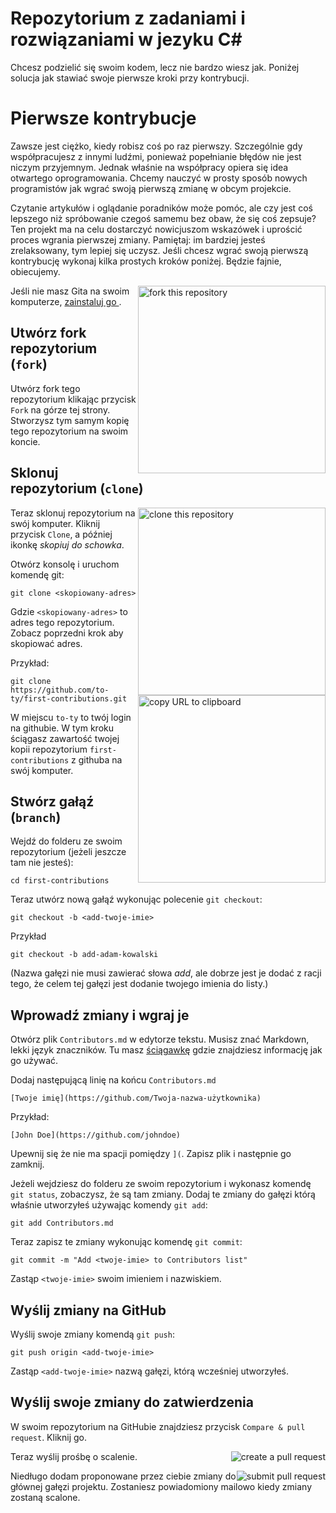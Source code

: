 # Repozytorium z zadaniami i rozwiązaniami w jezyku C#

Chcesz podzielić się swoim kodem, lecz nie bardzo wiesz jak. Poniżej solucja jak stawiać swoje pierwsze kroki przy kontrybucji.

# Pierwsze kontrybucje

Zawsze jest ciężko, kiedy robisz coś po raz pierwszy. Szczególnie gdy współpracujesz z innymi ludźmi, ponieważ popełnianie błędów nie jest niczym przyjemnym. Jednak właśnie na współpracy opiera się idea otwartego oprogramowania. Chcemy nauczyć w prosty sposób nowych programistów jak wgrać swoją pierwszą zmianę w obcym projekcie.

Czytanie artykułów i oglądanie poradników może pomóc, ale czy jest coś lepszego niż spróbowanie czegoś samemu bez obaw, że się coś zepsuje? Ten projekt ma na celu dostarczyć nowicjuszom wskazówek i uprościć proces wgrania pierwszej zmiany. Pamiętaj: im bardziej jesteś zrelaksowany, tym lepiej się uczysz. Jeśli chcesz wgrać swoją pierwszą kontrybucję wykonaj kilka prostych kroków poniżej. Będzie fajnie, obiecujemy.

<img align="right" width="300" src="https://firstcontributions.github.io/assets/Readme/fork.png" alt="fork this repository" />

Jeśli nie masz Gita na swoim komputerze, [ zainstaluj go ]( https://help.github.com/articles/set-up-git/ ).

## Utwórz fork repozytorium (`fork`)

Utwórz fork tego repozytorium klikając przycisk `Fork` na górze tej strony. Stworzysz tym samym kopię tego repozytorium na swoim koncie.

## Sklonuj repozytorium (`clone`)

<img align="right" width="300" src="https://firstcontributions.github.io/assets/Readme/clone.png" alt="clone this repository" />

Teraz sklonuj repozytorium na swój komputer. Kliknij przycisk `Clone`, a później ikonkę *skopiuj do schowka*.

Otwórz konsolę i uruchom komendę git:

```
git clone <skopiowany-adres>
```
Gdzie `<skopiowany-adres>` to adres tego repozytorium. Zobacz poprzedni krok aby skopiować adres.

<img align="right" width="300" src="https://firstcontributions.github.io/assets/Readme/copy-to-clipboard.png" alt="copy URL to clipboard" />

Przykład:
```
git clone https://github.com/to-ty/first-contributions.git
```

W miejscu `to-ty` to twój login na githubie. W tym kroku ściągasz zawartość twojej kopii repozytorium `first-contributions` z githuba na swój komputer.

## Stwórz gałąź (`branch`)

Wejdź do folderu ze swoim repozytorium (jeżeli jeszcze tam nie jesteś):

```
cd first-contributions
```
Teraz utwórz nową gałąź wykonując polecenie `git checkout`:

```
git checkout -b <add-twoje-imie>
```

Przykład
```
git checkout -b add-adam-kowalski
```
(Nazwa gałęzi nie musi zawierać słowa *add*, ale dobrze jest je dodać z racji tego, że celem tej gałęzi jest dodanie twojego imienia do listy.)

## Wprowadź zmiany i wgraj je

Otwórz plik `Contributors.md` w edytorze tekstu. Musisz znać Markdown, lekki język znaczników. Tu masz <a href="https://github.com/adam-p/markdown-here/wiki/Markdown-Cheatsheet">ściągawkę</a> gdzie znajdziesz informację jak go używać.

Dodaj następującą linię na końcu `Contributors.md`

```
[Twoje imię](https://github.com/Twoja-nazwa-użytkownika)
```
Przykład: 
```
[John Doe](https://github.com/johndoe)
```

Upewnij się że nie ma spacji pomiędzy `](`. Zapisz plik i następnie go zamknij.

Jeżeli wejdziesz do folderu ze swoim repozytorium i wykonasz komendę `git status`, zobaczysz, że są tam zmiany. Dodaj te zmiany do gałęzi którą właśnie utworzyłeś używając komendy `git add`:
```
git add Contributors.md
```

Teraz zapisz te zmiany wykonując komendę `git commit`:
```
git commit -m "Add <twoje-imie> to Contributors list"
```
Zastąp `<twoje-imie>` swoim imieniem i nazwiskiem.

## Wyślij zmiany na GitHub

Wyślij swoje zmiany komendą `git push`:
```
git push origin <add-twoje-imie>
```
Zastąp `<add-twoje-imie>` nazwą gałęzi, którą wcześniej utworzyłeś.

## Wyślij swoje zmiany do zatwierdzenia

W swoim repozytorium na GitHubie znajdziesz przycisk `Compare & pull request`. Kliknij go.

<img style="float: right;" src="https://firstcontributions.github.io/assets/Readme/compare-and-pull.png" alt="create a pull request" />

Teraz wyślij prośbę o scalenie.

<img style="float: right;" src="https://firstcontributions.github.io/assets/Readme/submit-pull-request.png" alt="submit pull request" />

Niedługo dodam proponowane przez ciebie zmiany do głównej gałęzi projektu. Zostaniesz powiadomiony mailowo kiedy zmiany zostaną scalone.

